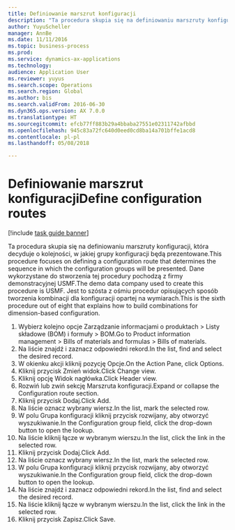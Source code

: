 ```yaml
--- 
title: Definiowanie marszrut konfiguracji
description: "Ta procedura skupia się na definiowaniu marszruty konfiguracji, która decyduje o kolejności, w jakiej grupy konfiguracji będą prezentowane."
author: YuyuScheller
manager: AnnBe
ms.date: 11/11/2016
ms.topic: business-process
ms.prod: 
ms.service: dynamics-ax-applications
ms.technology: 
audience: Application User
ms.reviewer: yuyus
ms.search.scope: Operations
ms.search.region: Global
ms.author: bis
ms.search.validFrom: 2016-06-30
ms.dyn365.ops.version: AX 7.0.0
ms.translationtype: HT
ms.sourcegitcommit: efcb77ff883b29a4bbaba27551e02311742afbbd
ms.openlocfilehash: 945c83a72fc640d0eed0cd8ba14a701bffe1acd8
ms.contentlocale: pl-pl
ms.lasthandoff: 05/08/2018

---
```

# <a name="define-configuration-routes"></a><span data-ttu-id="7f7bd-103">Definiowanie marszrut konfiguracji</span><span class="sxs-lookup"><span data-stu-id="7f7bd-103">Define configuration routes</span></span>

[!include [task guide banner](../../includes/task-guide-banner.md)]

<span data-ttu-id="7f7bd-104">Ta procedura skupia się na definiowaniu marszruty konfiguracji, która decyduje o kolejności, w jakiej grupy konfiguracji będą prezentowane.</span><span class="sxs-lookup"><span data-stu-id="7f7bd-104">This procedure focuses on defining a configuration route that determines the sequence in which the configuration groups will be presented.</span></span> <span data-ttu-id="7f7bd-105">Dane wykorzystane do stworzenia tej procedury pochodzą z firmy demonstracyjnej USMF.</span><span class="sxs-lookup"><span data-stu-id="7f7bd-105">The demo data company used to create this procedure is USMF.</span></span> <span data-ttu-id="7f7bd-106">Jest to szósta z ośmiu procedur opisujących sposób tworzenia kombinacji dla konfiguracji opartej na wymiarach.</span><span class="sxs-lookup"><span data-stu-id="7f7bd-106">This is the sixth procedure out of eight that explains how to build combinations for dimension-based configuration.</span></span>

1. <span data-ttu-id="7f7bd-107">Wybierz kolejno opcje Zarządzanie informacjami o produktach > Listy składowe (BOM) i formuły > BOM.</span><span class="sxs-lookup"><span data-stu-id="7f7bd-107">Go to Product information management > Bills of materials and formulas > Bills of materials.</span></span>
2. <span data-ttu-id="7f7bd-108">Na liście znajdź i zaznacz odpowiedni rekord.</span><span class="sxs-lookup"><span data-stu-id="7f7bd-108">In the list, find and select the desired record.</span></span>
3. <span data-ttu-id="7f7bd-109">W okienku akcji kliknij pozycję Opcje.</span><span class="sxs-lookup"><span data-stu-id="7f7bd-109">On the Action Pane, click Options.</span></span>
4. <span data-ttu-id="7f7bd-110">Kliknij przycisk Zmień widok.</span><span class="sxs-lookup"><span data-stu-id="7f7bd-110">Click Change view.</span></span>
5. <span data-ttu-id="7f7bd-111">Kliknij opcję Widok nagłówka.</span><span class="sxs-lookup"><span data-stu-id="7f7bd-111">Click Header view.</span></span>
6. <span data-ttu-id="7f7bd-112">Rozwiń lub zwiń sekcję Marszruta konfiguracji.</span><span class="sxs-lookup"><span data-stu-id="7f7bd-112">Expand or collapse the Configuration route section.</span></span>
7. <span data-ttu-id="7f7bd-113">Kliknij przycisk Dodaj.</span><span class="sxs-lookup"><span data-stu-id="7f7bd-113">Click Add.</span></span>
8. <span data-ttu-id="7f7bd-114">Na liście oznacz wybrany wiersz.</span><span class="sxs-lookup"><span data-stu-id="7f7bd-114">In the list, mark the selected row.</span></span>
9. <span data-ttu-id="7f7bd-115">W polu Grupa konfiguracji kliknij przycisk rozwijany, aby otworzyć wyszukiwanie.</span><span class="sxs-lookup"><span data-stu-id="7f7bd-115">In the Configuration group field, click the drop-down button to open the lookup.</span></span>
10. <span data-ttu-id="7f7bd-116">Na liście kliknij łącze w wybranym wierszu.</span><span class="sxs-lookup"><span data-stu-id="7f7bd-116">In the list, click the link in the selected row.</span></span>
11. <span data-ttu-id="7f7bd-117">Kliknij przycisk Dodaj.</span><span class="sxs-lookup"><span data-stu-id="7f7bd-117">Click Add.</span></span>
12. <span data-ttu-id="7f7bd-118">Na liście oznacz wybrany wiersz.</span><span class="sxs-lookup"><span data-stu-id="7f7bd-118">In the list, mark the selected row.</span></span>
13. <span data-ttu-id="7f7bd-119">W polu Grupa konfiguracji kliknij przycisk rozwijany, aby otworzyć wyszukiwanie.</span><span class="sxs-lookup"><span data-stu-id="7f7bd-119">In the Configuration group field, click the drop-down button to open the lookup.</span></span>
14. <span data-ttu-id="7f7bd-120">Na liście znajdź i zaznacz odpowiedni rekord.</span><span class="sxs-lookup"><span data-stu-id="7f7bd-120">In the list, find and select the desired record.</span></span>
15. <span data-ttu-id="7f7bd-121">Na liście kliknij łącze w wybranym wierszu.</span><span class="sxs-lookup"><span data-stu-id="7f7bd-121">In the list, click the link in the selected row.</span></span>
16. <span data-ttu-id="7f7bd-122">Kliknij przycisk Zapisz.</span><span class="sxs-lookup"><span data-stu-id="7f7bd-122">Click Save.</span></span>



